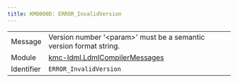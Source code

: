 ```yaml
---
title: KM0000D: ERROR_InvalidVersion
---
```


|            |           |
|------------|---------- |
| Message    | Version number '&lt;param&gt;' must be a semantic version format string\. |
| Module     | [kmc-ldml.LdmlCompilerMessages](kmc-ldml.ldmlcompilermessages) |
| Identifier | `ERROR_InvalidVersion` |


